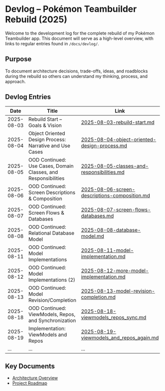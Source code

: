 # Devlog – Pokémon Teambuilder Rebuild (2025)

Welcome to the development log for the complete rebuild of my Pokémon Teambuilder app. This document will serve as a high-level overview, with links to regular entries found in `/docs/devlog/`.

## Purpose
To document architecture decisions, trade-offs, ideas, and roadblocks during the rebuild so others can understand my thinking, process, and approach.

## Devlog Entries

| Date       | Title                            | Link                                             |
|------------|----------------------------------|--------------------------------------------------|
| 2025-08-03 | Rebuild Start – Goals & Vision   | [2025-08-03-rebuild-start.md](docs/devlog/2025-08-03-rebuild-start.md) |
| 2025-08-04 | Object Oriented Design Process: Narrative and Use Cases | [2025-08-04-object-oriented-design-process.md](docs/devlog/2025-08-04-object-oriented-design-process.md) |
| 2025-08-05 | OOD Continued: Use Cases, Domain Classes, and Responsibilities | [2025-08-05-classes-and-responsibilities.md](docs/devlog/2025-08-05-classes-and-responsibilities.md) |
| 2025-08-06 | OOD Continued: Screen Descriptions & Composition | [2025-08-06-screen-descriptions-composition.md](docs/devlog/2025-08-06-screen-descriptions-composition.md) |
| 2025-08-07 | OOD Continued: Screen Flows & Databases | [2025-08-07-screen-flows-databases.md](docs/devlog/2025-08-07-screen-flows-databases.md) |
| 2025-08-08 | OOD Continued: Relational Database Model | [2025-08-08-database-model.md](docs/devlog/2025-08-08-database-model.md) |
| 2025-08-11 | OOD Continued: Model Implementations | [2025-08-11-model-implementation.md](docs/devlog/2025-08-11-model-implementation.md) |
| 2025-08-12 | OOD Continued: Model Implementations (2) | [2025-08-12-more-model-implementation.md](docs/devlog/2025-08-12-more-model-implementation.md) |
| 2025-08-13 | OOD Continued: Model Revision/Completion | [2025-08-13-model-revision-completion.md](docs/devlog/2025-08-13-model-revision-completion.md) |
| 2025-08-18 | OOD Continued: ViewModels, Repos, and Synchronization | [2025-08-18-viewmodels_repos_sync.md](docs/devlog/2025-08-18-viewmodels_repos_sync.md) |
| 2025-08-19 | Implementation: ViewModels and Repos | [2025-08-19-viewmodels_and_repos_again.md](docs/devlog/2025-08-19-viewmodels_and_repos_again.md) |
| ...        | ...                              | ...                                              |
## Key Documents

- [Architecture Overview](docs/architecture.md)
- [Project Roadmap](docs/roadmap.md)
